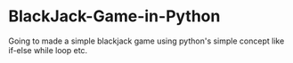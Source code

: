# BlackJack-Game-in-Python
Going to made a simple blackjack game using python's simple concept like if-else while loop etc.
